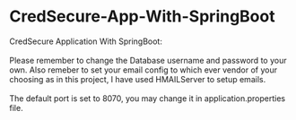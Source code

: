 # CredSecure-App-With-SpringBoot
CredSecure Application With SpringBoot: <br>
<br>Please remember to change the Database username and password to your own. 
Also remeber to set your email config to which ever vendor of your choosing as in this project,
I have used HMAILServer to setup emails. 
<br><br>
The default port is set to 8070, you may change it in application.properties file.
